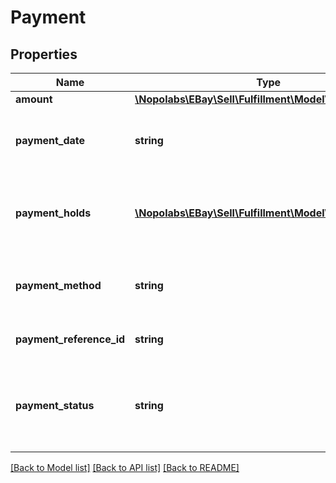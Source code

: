 # Payment

## Properties
Name | Type | Description | Notes
------------ | ------------- | ------------- | -------------
**amount** | [**\Nopolabs\EBay\Sell\Fulfillment\Model\Amount**](Amount.md) |  | [optional] 
**payment_date** | **string** | The date and time that the payment was received by the seller. This field will not be returned if buyer has yet to pay for the order. This timestamp is in ISO 8601 format, which uses the 24-hour Universal Coordinated Time (UTC) clock. Format: YYYY-MM-DDTHH:MM:SS.SSSZ Example: 2015-08-04T19:09:02.768Z | [optional] 
**payment_holds** | [**\Nopolabs\EBay\Sell\Fulfillment\Model\PaymentHold[]**](PaymentHold.md) | This container is only returned if eBay is temporarily holding the seller&#39;s funds for the order. If a payment hold has been placed on the order, this container includes the reason for the payment hold, the expected release date of the funds into the seller&#39;s account, the current state of the hold, and as soon as the payment hold has been released, the actual release date. | [optional] 
**payment_method** | **string** | The payment method used by the buyer to pay for the order. For implementation help, refer to &lt;a href&#x3D;&#39;https://developer.ebay.com/devzone/rest/api-ref/fulfillment/types/PaymentMethodTypeEnum.html&#39;&gt;eBay API documentation&lt;/a&gt; | [optional] 
**payment_reference_id** | **string** | This field is only returned if payment has been made by the buyer, and the paymentMethod is PAYPAL. This field contains the PayPal-generated transaction identifier. | [optional] 
**payment_status** | **string** | The enumeration value returned in this field indicates the status of the buyer&#39;s payment for the order. See the PaymentStatusEnum type definition for more information on the possible payment states. For implementation help, refer to &lt;a href&#x3D;&#39;https://developer.ebay.com/devzone/rest/api-ref/fulfillment/types/PaymentStatusEnum.html&#39;&gt;eBay API documentation&lt;/a&gt; | [optional] 

[[Back to Model list]](../README.md#documentation-for-models) [[Back to API list]](../README.md#documentation-for-api-endpoints) [[Back to README]](../README.md)


